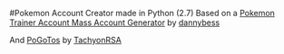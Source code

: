 #Pokemon Account Creator made in Python (2.7)
Based on a [Pokemon Trainer Account Mass Account Generator](https://github.com/dannybess/PokemonGo-Account-Generator/) by [dannybess](https://github.com/dannybess)

And [PoGoTos](https://github.com/TachyonRSA/PoGoTos) by [TachyonRSA](https://github.com/TachyonRSA)
